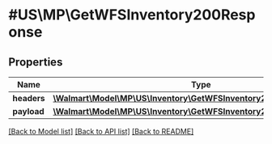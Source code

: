 # #US\MP\GetWFSInventory200Response

## Properties

Name | Type | Description | Notes
------------ | ------------- | ------------- | -------------
**headers** | [**\Walmart\Model\MP\US\Inventory\GetWFSInventory200ResponseHeaders**](GetWFSInventory200ResponseHeaders.md) |  | [optional]
**payload** | [**\Walmart\Model\MP\US\Inventory\GetWFSInventory200ResponsePayload**](GetWFSInventory200ResponsePayload.md) |  | [optional]


[[Back to Model list]](../) [[Back to API list]](../../Api/US/MP) [[Back to README]](../../README.md)
